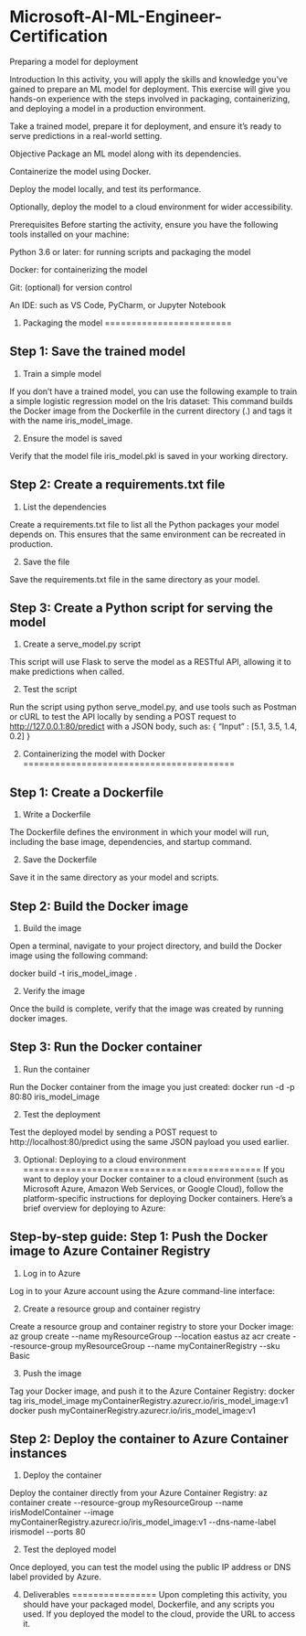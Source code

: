 # Microsoft-AI-ML-Engineer-Certification

Preparing a model for deployment

Introduction
In this activity, you will apply the skills and knowledge you’ve gained to prepare an ML model for deployment. This exercise will give you hands-on experience with the steps involved in packaging, containerizing, and deploying a model in a production environment. 

Take a trained model, prepare it for deployment, and ensure it’s ready to serve predictions in a real-world setting.

Objective
Package an ML model along with its dependencies.

Containerize the model using Docker.

Deploy the model locally, and test its performance.

Optionally, deploy the model to a cloud environment for wider accessibility.

Prerequisites
Before starting the activity, ensure you have the following tools installed on your machine:

Python 3.6 or later: for running scripts and packaging the model

Docker: for containerizing the model

Git: (optional) for version control

An IDE: such as VS Code, PyCharm, or Jupyter Notebook

1. Packaging the model
========================

Step 1: Save the trained model 
-------------------------------
1. Train a simple model 

If you don’t have a trained model, you can use the following example to train a simple logistic regression model on the Iris dataset:
This command builds the Docker image from the Dockerfile in the current directory (.) and tags it with the name iris_model_image.

2. Ensure the model is saved

Verify that the model file iris_model.pkl is saved in your working directory.

Step 2: Create a requirements.txt file
--------------------------------------
1. List the dependencies 

Create a requirements.txt file to list all the Python packages your model depends on. This ensures that the same environment can be recreated in production.

2. Save the file 

Save the requirements.txt file in the same directory as your model.

Step 3: Create a Python script for serving the model 
----------------------------------------------------
1. Create a serve_model.py script

This script will use Flask to serve the model as a RESTful API, allowing it to make predictions when called.

2. Test the script 

Run the script using python serve_model.py, and use tools such as Postman or cURL to test the API locally by sending a POST request to http://127.0.0.1:80/predict with a JSON body, such as:
{
    “Input” : [5.1, 3.5, 1.4, 0.2]
}

2. Containerizing the model with Docker
========================================

Step 1: Create a Dockerfile
---------------------------
1. Write a Dockerfile

The Dockerfile defines the environment in which your model will run, including the base image, dependencies, and startup command.

2. Save the Dockerfile

Save it in the same directory as your model and scripts.

Step 2: Build the Docker image
------------------------------
1. Build the image

Open a terminal, navigate to your project directory, and build the Docker image using the following command:

docker build -t iris_model_image .

2. Verify the image

Once the build is complete, verify that the image was created by running docker images.

Step 3: Run the Docker container
---------------------------------
1. Run the container

Run the Docker container from the image you just created:
docker run -d -p 80:80 iris_model_image

2. Test the deployment 

Test the deployed model by sending a POST request to http://localhost:80/predict using the same JSON payload you used earlier.


3. Optional: Deploying to a cloud environment
=============================================
If you want to deploy your Docker container to a cloud environment (such as Microsoft Azure, Amazon Web Services, or Google Cloud), follow the platform-specific instructions for deploying Docker containers. Here’s a brief overview for deploying to Azure:

Step-by-step guide:
Step 1: Push the Docker image to Azure Container Registry
---------------------------------------------------------
1. Log in to Azure

Log in to your Azure account using the Azure command-line interface: 

2. Create a resource group and container registry 

Create a resource group and container registry to store your Docker image:
az group create --name myResourceGroup --location eastus
az acr create --resource-group myResourceGroup --name myContainerRegistry --sku Basic

3. Push the image

Tag your Docker image, and push it to the Azure Container Registry:
docker tag iris_model_image myContainerRegistry.azurecr.io/iris_model_image:v1
docker push myContainerRegistry.azurecr.io/iris_model_image:v1

Step 2: Deploy the container to Azure Container instances 
---------------------------------------------------------
1. Deploy the container 

Deploy the container directly from your Azure Container Registry:
az container create --resource-group myResourceGroup --name irisModelContainer --image myContainerRegistry.azurecr.io/iris_model_image:v1 --dns-name-label irismodel --ports 80

2. Test the deployed model 

Once deployed, you can test the model using the public IP address or DNS label provided by Azure.

4. Deliverables
================
Upon completing this activity, you should have your packaged model, Dockerfile, and any scripts you used. If you deployed the model to the cloud, provide the URL to access it.

